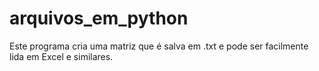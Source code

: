 # arquivos_em_python
Este programa cria uma matriz que é salva em .txt e pode ser facilmente lida em Excel e similares.
